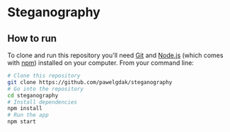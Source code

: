 # Steganography

## How to run

To clone and run this repository you'll need [Git](https://git-scm.com) and [Node.js](https://nodejs.org/en/download/) (which comes with [npm](http://npmjs.com)) installed on your computer. From your command line:

```bash
# Clone this repository
git clone https://github.com/pawelgdak/steganography
# Go into the repository
cd steganography
# Install dependencies
npm install
# Run the app
npm start
```

